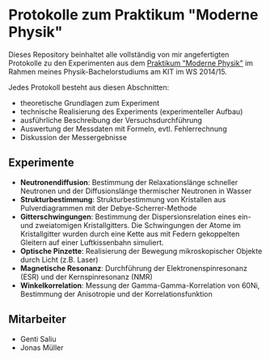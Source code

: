# Protokolle zum Praktikum "Moderne Physik"
Dieses Repository beinhaltet alle vollständig von mir angefertigten Protokolle zu den Experimenten aus dem [Praktikum "Moderne Physik"](http://www.physik.kit.edu/Studium/F-Praktika) im Rahmen meines Physik-Bachelorstudiums am KIT im WS 2014/15.

Jedes Protokoll besteht aus diesen Abschnitten:
- theoretische Grundlagen zum Experiment
- technische Realisierung des Experiments (experimenteller Aufbau)
- ausführliche Beschreibung der Versuchsdurchführung
- Auswertung der Messdaten mit Formeln, evtl. Fehlerrechnung
- Diskussion der Messergebnisse

## Experimente
- **Neutronendiffusion**: Bestimmung der Relaxationslänge schneller Neutronen und der Diffusionslänge thermischer Neutronen in Wasser
- **Strukturbestimmung**: Strukturbestimmung von Kristallen aus Pulverdiagrammen mit der Debye-Scherrer-Methode
- **Gitterschwingungen**: Bestimmung der Dispersionsrelation eines ein- und zweiatomigen Kristallgitters. Die Schwingungen der Atome im Kristallgitter wurden durch eine Kette aus mit Federn gekoppelten Gleitern auf einer Luftkissenbahn simuliert.
- **Optische Pinzette**: Realisierung der Bewegung mikroskopischer Objekte durch Licht (z.B. Laser)
- **Magnetische Resonanz**: Durchführung der Elektronenspinresonanz (ESR) und der Kernspinresonanz (NMR)
- **Winkelkorrelation**: Messung der Gamma-Gamma-Korrelation von 60Ni, Bestimmung der Anisotropie und der Korrelationsfunktion

## Mitarbeiter
- Genti Saliu
- Jonas Müller
